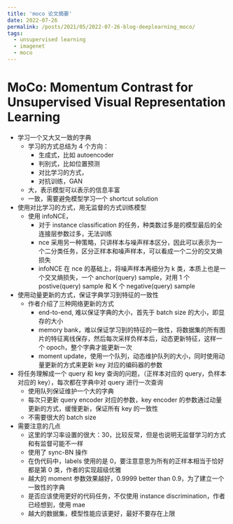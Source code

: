 ```yaml
---
title: 'moco 论文摘要'
date: 2022-07-26
permalink: /posts/2021/05/2022-07-26-blog-deeplearning_moco/
tags:
  - unsupervised learning
  - imagenet
  - moco
---
```



MoCo: Momentum Contrast for Unsupervised Visual Representation Learning
=====

- 学习一个又大又一致的字典
    - 学习的方式总结为 4 个方向：
        - 生成式，比如 autoencoder
        - 判别式，比如位置预测
        - 对比学习的方式，
        - 对抗训练，GAN
    - 大，表示模型可以表示的信息丰富
    - 一致，需要避免模型学习一个 shortcut solution
- 使用对比学习的方式，用无监督的方式训练模型
    - 使用 infoNCE，
        - 对于 instance classification 的任务，种类数过多是的模型最后的全连接层参数过多，无法训练
        - nce 采用另一种策略，只讲样本与噪声样本区分，因此可以表示为一个二分类任务，区分正样本和噪声样本，可以看成一个二分的交叉熵损失
        - infoNCE 在 nce 的基础上，将噪声样本再细分为 k 类，本质上也是一个交叉熵损失，一个 anchor(query) sample，对用 1 个 postive(query) sample 和 K 个 negative(query) sample
- 使用动量更新的方式，保证字典学习到特征的一致性
    - 作者介绍了三种网络更新的方式
        - end-to-end, 难以保证字典的大小，首先于 batch size 的大小，即显存的大小
        - memory bank，难以保证学习到的特征的一致性，将数据集的所有图片的特征离线保存，然后每次采样负样本后，动态更新特征，这样一个 opoch，整个字典才能更新一次
        - moment update，使用一个队列，动态维护队列的大小，同时使用动量更新的方式来更新 key 对应的编码器的参数
- 将任务理解成一个 query 和 key 查询的问题，（正样本对应的 query，负样本对应的 key），每次都在字典中对 query 进行一次查询
    - 使用队列保证维护一个大的字典
    - 每次只更新 query encoder 对应的参数，key encoder 的参数通过动量更新的方式，缓慢更新，保证所有 key 的一致性
    - 不需要很大的 batch size
- 需要注意的几点
    - 这里的学习率设置的很大：30，比较反常，但是也说明无监督学习的方式和有监督可能不一样
    - 使用了 sync-BN 操作
    - 在伪代码中，labels 使用的是 0，要注意意思为所有的正样本相当于恰好都是第 0 类，作者的实现超级优雅
    - 越大的 moment 参数效果越好，0.9999 better than 0.9，为了建立一个一致性的字典
    - 是否应该使用更好的代码任务，不仅使用 instance discrimination，作者已经想到，使用 mae
    - 越大的数据集，模型性能应该更好，最好不要存在上限